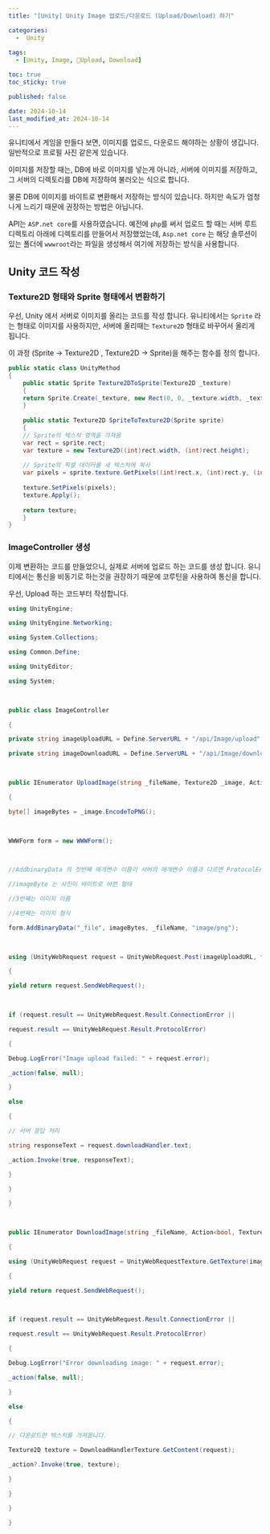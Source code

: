 ```yaml
---
title: "[Unity] Unity Image 업로드/다운로드 (Upload/Download) 하기"

categories:
  -  Unity
  
tags:
  - [Unity, Image, Upload, Download]

toc: true
toc_sticky: true

published: false

date: 2024-10-14
last_modified_at: 2024-10-14
---
```


유니티에서 게임을 만들다 보면, 이미지를 업로드, 다운로드 해야하는 상황이 생깁니다. 일반적으로 프로필 사진 같은게 있습니다.

이미지를 저장할 때는, DB에 바로 이미지를 넣는게 아니라, 서버에 이미지를 저장하고, 그 서버의 디렉토리를 DB에 저장하여 불러오는 식으로 합니다. 

물론 DB에 이미지를 바이트로 변환해서 저장하는 방식이 있습니다. 하지만 속도가 엄청나게 느리기 때문에 권장하는 방법은 아닙니다.

API는 `ASP.net core`를 사용하였습니다. 예전에 `php`를 써서 업로드 할 때는 서버 루트 디렉토리 아래에 디렉토리를 만들어서 저장했었는데, `Asp.net core` 는 해당 솔루션이 있는 폴더에 `wwwroot`라는 파일을 생성해서 여기에 저장하는 방식을 사용합니다.


## Unity 코드 작성

### Texture2D 형태와 Sprite 형태에서 변환하기

우선, Unity 에서 서버로 이미지를 올리는 코드를 작성 합니다. 유니티에서는 `Sprite` 라는 형태로 이미지를 사용하지만, 서버에 올리때는 `Texture2D` 형태로 바꾸어서 올리게 됩니다.

이 과정 (Sprite -> Texture2D , Texture2D -> Sprite)을 해주는 함수를 정의 합니다.

```csharp
public static class UnityMethod
{
	public static Sprite Texture2DToSprite(Texture2D _texture)
	{
	return Sprite.Create(_texture, new Rect(0, 0, _texture.width, _texture.height), new Vector2(0.5f, 0.5f));
	}
	
	public static Texture2D SpriteToTexture2D(Sprite sprite)
	{
	// Sprite의 텍스처 영역을 가져옴
	var rect = sprite.rect;
	var texture = new Texture2D((int)rect.width, (int)rect.height);
	
	// Sprite의 픽셀 데이터를 새 텍스처에 복사
	var pixels = sprite.texture.GetPixels((int)rect.x, (int)rect.y, (int)rect.width, (int)rect.height);
	
	texture.SetPixels(pixels);
	texture.Apply();
	
	return texture;
	}
}
```

### ImageController 생성

이제 변환하는 코드를 만들었으니, 실제로 서버에 업로드 하는 코드를 생성 합니다. 유니티에서는 통신을 비동기로 하는것을 권장하기 때문에 코루틴을 사용하여 통신을 합니다.

우선, Upload 하는 코드부터 작성합니다.

```csharp
using UnityEngine;

using UnityEngine.Networking;

using System.Collections;

using Common.Define;

using UnityEditor;

using System;

  

public class ImageController

{

private string imageUploadURL = Define.ServerURL + "/api/Image/upload";

private string imageDownloadURL = Define.ServerURL + "/api/Image/download";

  

public IEnumerator UploadImage(string _fileName, Texture2D _image, Action<bool, string> _action)

{

byte[] imageBytes = _image.EncodeToPNG();

  

WWWForm form = new WWWForm();

  

//AddbinaryData 의 첫번째 매개변수 이름이 서버의 매개변수 이름과 다르면 ProtocolError 를 뿜음

//imageByte 는 사진이 바이트로 바뀐 형태

//3번쨰는 이미지 이름

//4번째는 이미지 형식

form.AddBinaryData("_file", imageBytes, _fileName, "image/png");

  

using (UnityWebRequest request = UnityWebRequest.Post(imageUploadURL, form))

{

yield return request.SendWebRequest();

  

if (request.result == UnityWebRequest.Result.ConnectionError ||

request.result == UnityWebRequest.Result.ProtocolError)

{

Debug.LogError("Image upload failed: " + request.error);

_action(false, null);

}

else

{

// 서버 응답 처리

string responseText = request.downloadHandler.text;

_action.Invoke(true, responseText);

}

}

}

  

public IEnumerator DownloadImage(string _fileName, Action<bool, Texture2D> _action)

{

using (UnityWebRequest request = UnityWebRequestTexture.GetTexture(imageDownloadURL + "/" + _fileName))

{

yield return request.SendWebRequest();

  

if (request.result == UnityWebRequest.Result.ConnectionError ||

request.result == UnityWebRequest.Result.ProtocolError)

{

Debug.LogError("Error downloading image: " + request.error);

_action(false, null);

}

else

{

// 다운로드한 텍스처를 가져옵니다.

Texture2D texture = DownloadHandlerTexture.GetContent(request);

_action?.Invoke(true, texture);

}

}

}

}
```





